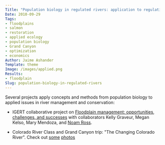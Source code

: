 ```yaml
---
Title: "Population biology in regulated rivers: application to regulation and restoration"
Date: 2010-09-29
Tags:
- floodplains
- salmon
- restoration
- applied ecology
- population biology
- Grand Canyon
- optimization
- economics
Author: Jaime Ashander
Template: theme
Image: /images/applied.png
Results:
- floodplain
Slug: population-biology-in-regulated-rivers
---
```


Several projects apply concepts and methods from population biology to applied issues in river management and conservation:

* IGERT collaborative project on [Floodplain management: opportunities, challenges, and successes](http://reach.ucdavis.edu/programs/floodplains.html) with collaborators Kelly Graveur, Megan Kelso, Mary Mendoza, and [Noam Ross](http://www.noamross.net/).

* Colorado River Class and Grand Canyon trip: "The Changing Colorado River". Check out [some](https://watershed.ucdavis.edu/education/classes/ecogeomorphology-grand-canyon-2014/photos/lower-canyon-part-1) [photos](https://watershed.ucdavis.edu/education/classes/ecogeomorphology-grand-canyon-2014/photos/lower-canyon-part-2)

